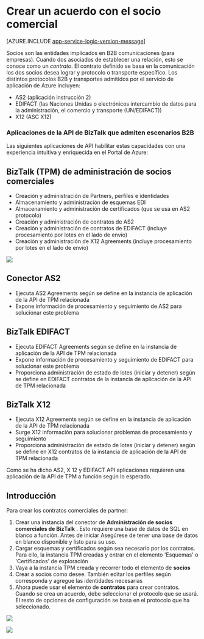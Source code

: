 <properties 
   pageTitle="Crear un acuerdo con el socio comercial en el servicio de aplicación de Azure | Microsoft Azure" 
   description="Crear cotización Agreements Partner" 
   services="logic-apps" 
   documentationCenter=".net,nodejs,java" 
   authors="rajram" 
   manager="erikre" 
   editor=""/>

<tags
   ms.service="logic-apps"
   ms.devlang="multiple"
    ms.topic="get-started-article"
   ms.tgt_pltfrm="na"
   ms.workload="integration" 
   ms.date="08/23/2016"
   ms.author="rajram"/>

# <a name="creating-a-trading-partner-agreement"></a>Crear un acuerdo con el socio comercial   

[AZURE.INCLUDE [app-service-logic-version-message](../../includes/app-service-logic-version-message.md)]

Socios son las entidades implicados en B2B comunicaciones (para empresas). Cuando dos asociados de establecer una relación, esto se conoce como un *contrato*. El contrato definido se basa en la comunicación los dos socios desea lograr y protocolo o transporte específico. Los distintos protocolos B2B y transportes admitidos por el servicio de aplicación de Azure incluyen:

- AS2 (aplicación instrucción 2)
- EDIFACT (las Naciones Unidas o electrónicos intercambio de datos para la administración, el comercio y transporte (UN/EDIFACT))
- X12 (ASC X12)

### <a name="biztalk-api-apps-that-support-b2b-scenarios"></a>Aplicaciones de la API de BizTalk que admiten escenarios B2B
Las siguientes aplicaciones de API habilitar estas capacidades con una experiencia intuitiva y enriquecida en el Portal de Azure:


## <a name="biztalk-trading-partner-management-tpm"></a>BizTalk (TPM) de administración de socios comerciales
- Creación y administración de Partners, perfiles e identidades
- Almacenamiento y administración de esquemas EDI
- Almacenamiento y administración de certificados (que se usa en AS2 protocolo)
- Creación y administración de contratos de AS2
- Creación y administración de contratos de EDIFACT (incluye procesamiento por lotes en el lado de envío)
- Creación y administración de X12 Agreements (incluye procesamiento por lotes en el lado de envío)

![][1]


## <a name="as2-connector"></a>Conector AS2
- Ejecuta AS2 Agreements según se define en la instancia de aplicación de la API de TPM relacionada
- Expone información de procesamiento y seguimiento de AS2 para solucionar este problema


## <a name="biztalk-edifact"></a>BizTalk EDIFACT
- Ejecuta EDIFACT Agreements según se define en la instancia de aplicación de la API de TPM relacionada
- Expone información de procesamiento y seguimiento de EDIFACT para solucionar este problema
- Proporciona administración de estado de lotes (iniciar y detener) según se define en EDIFACT contratos de la instancia de aplicación de la API de TPM relacionada


## <a name="biztalk-x12"></a>BizTalk X12
- Ejecuta X12 Agreements según se define en la instancia de aplicación de la API de TPM relacionada 
- Surge X12 información para solucionar problemas de procesamiento y seguimiento
- Proporciona administración de estado de lotes (iniciar y detener) según se define en X12 contratos de la instancia de aplicación de la API de TPM relacionada

Como se ha dicho AS2, X 12 y EDIFACT API aplicaciones requieren una aplicación de la API de TPM a función según lo esperado.


## <a name="getting-started"></a>Introducción
Para crear los contratos comerciales de partner:

1. Crear una instancia del conector de **Administración de socios comerciales de BizTalk** . Esto requiere una base de datos de SQL en blanco a función. Antes de iniciar Asegúrese de tener una base de datos en blanco disponible y listo para su uso.
2. Cargar esquemas y certificados según sea necesario por los contratos. Para ello, la instancia TPM creadas y entrar en el elemento 'Esquemas' o 'Certificados' de exploración
3. Vaya a la instancia TPM creada y recorrer todo el elemento de **socios**
4. Crear a socios como desee. También editar los perfiles según corresponda y agregue las identidades necesarias
5. Ahora puede usar el elemento de **contratos** para crear contratos. Cuando se crea un acuerdo, debe seleccionar el protocolo que se usará. El resto de opciones de configuración se basa en el protocolo que ha seleccionado.

![][2]

![][3]

<!--Image references-->
[1]: ./media/app-service-logic-create-a-trading-partner-agreement/TPMResourceView.png
[2]: ./media/app-service-logic-create-a-trading-partner-agreement/ProtocolSelection.png
[3]: ./media/app-service-logic-create-a-trading-partner-agreement/X12AgreementCreation.png
 
